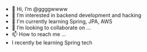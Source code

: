 - 👋 Hi, I’m @ggggwwww
- 👀 I’m interested in backend development and hacking
- 🌱 I'm currently learning Spring, JPA, AWS
- 💞️ I’m looking to collaborate on ...
- 📫 How to reach me ...
- I recently be learning Spring tech

<!---
ggggwwww/ggggwwww is a ✨ special ✨ repository because its `README.md` (this file) appears on your GitHub profile.
You can click the Preview link to take a look at your changes.
--->
